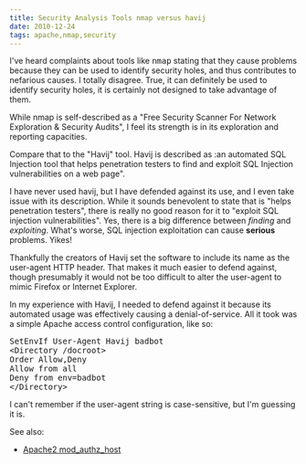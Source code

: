 ```yaml
---
title: Security Analysis Tools nmap versus havij
date: 2010-12-24
tags: apache,nmap,security
---
```

I've heard complaints about tools like <tt>nmap</tt> stating that they cause problems because they can be used to identify security holes, and thus contributes to nefarious causes. I totally disagree. True, it can definitely be used to identify security holes, it is certainly not designed to take advantage of them.

While nmap is self-described as a "Free Security Scanner For Network Exploration & Security Audits", I feel its strength is in its exploration and reporting capacities.

Compare that to the "Havij" tool. Havij is described as :an automated SQL Injection tool that helps penetration testers to find and exploit SQL Injection vulnerabilities on a web page".

I have never used havij, but I have defended against its use, and I even take issue with its description. While it sounds benevolent to state that is "helps penetration testers", there is really no good reason for it to "exploit SQL injection vulnerabilities". Yes, there is a big difference between *finding* and *exploiting*. What's worse, SQL injection exploitation can cause **serious** problems. Yikes!

Thankfully the creators of Havij set the software to include its name as the user-agent HTTP header. That makes it much easier to defend against, though presumably it would not be too difficult to alter the user-agent to mimic Firefox or Internet Explorer.

In my experience with Havij, I needed to defend against it because its automated usage was effectively causing a denial-of-service. All it took was a simple Apache access control configuration, like so:

<pre class="sh_xml">
SetEnvIf User-Agent Havij badbot
&lt;Directory /docroot>
Order Allow,Deny
Allow from all
Deny from env=badbot
&lt;/Directory>
</pre>

I can't remember if the user-agent string is case-sensitive, but I'm guessing it is.

See also:

* [Apache2 mod\_authz\_host](http://httpd.apache.org/docs/2.2/mod/mod_authz_host.html)

